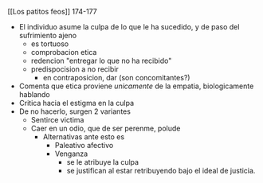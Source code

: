 [[Los patitos feos]]
174-177

- El individuo asume la culpa de lo que le ha sucedido, y de paso del sufrimiento ajeno
	- es tortuoso
	- comprobacion etica
	- redencion
		"entregar lo que no ha recibido"
	- predispocision a no recibir
		- en contraposicion, dar
		(son concomitantes?)
- Comenta que etica proviene *unicamente* de la empatia, biologicamente hablando 
- Critica hacia el estigma en la culpa
- De no hacerlo, surgen 2 variantes
	- Sentirce victima
	- Caer en un odio, que de ser perenme, polude
		- Alternativas ante esto es
			- Paleativo afectivo
			- Venganza
				- se le atribuye la culpa
				- se justifican al estar retribuyendo bajo el ideal de justicia.